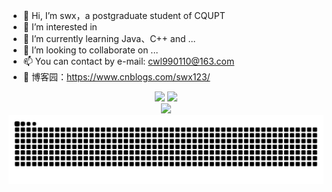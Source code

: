 - 👋 Hi, I’m swx，a postgraduate student of CQUPT
- 👀 I’m interested in 
- 🌱 I’m currently learning Java、C++ and ...
- 💞️ I’m looking to collaborate on ...
- 📫 You can contact by e-mail: cwl990110@163.com
- 🎈 博客园：https://www.cnblogs.com/swx123/

<!---
[https://github.com/anuraghazra/github-readme-stats/blob/master/docs/readme_cn.md](https://www.yuque.com/achuan-2/blog/dq718n)
--->
<div align="center">
<span>  </span>
<img height="170px" src="https://github-readme-stats.vercel.app/api?username=578223592" /><span>  </span><img height="170px" src="https://github-readme-stats.vercel.app/api/top-langs/?username=Achuan-2&layout=compact&langs_count=8" />
<span>  </span>
</div>

<div align="center">
<!--     [![Ashutosh's github activity graph](https://github-readme-activity-graph.vercel.app/graph?username=Ashutosh00710)](https://github.com/ashutosh00710/github-readme-activity-graph) -->
    <img src="https://github-readme-activity-graph.vercel.app/graph?username=578223592" />
<!--     <img src="https://activity-graph.herokuapp.com/graph?username=578223592&theme=minimal" /> -->
</div>


<picture>
  <source media="(prefers-color-scheme: dark)" srcset="https://raw.githubusercontent.com/578223592/578223592/output/github-contribution-grid-snake-dark.svg">
  <source media="(prefers-color-scheme: light)" srcset="https://raw.githubusercontent.com/578223592/578223592/output/github-contribution-grid-snake.svg">
  <img alt="github contribution grid snake animation" src="https://raw.githubusercontent.com/578223592/578223592/output/github-contribution-grid-snake.svg">
</picture>
